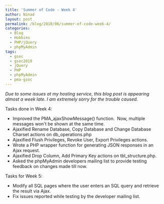 ```yaml
---
title: 'Summer of Code - Week 4'
author: Ninad
layout: post
permalink: /blog/2010/06/summer-of-code-week-4/
categories:
  - Blog
  - Hobbies
  - PHP/jQuery
  - phpMyAdmin
tags:
  - gsoc
  - gsoc2010
  - jQuery
  - PHP
  - phpMyAdmin
  - pma-gsoc
---
```

*Due to some issues at my hosting service, this blog post is appearing almost a week late. I am extremely sorry for the trouble caused.*

Tasks done in Week 4:

  * Improved the PMA_ajaxShowMessage() function.  Now, multiple messages won't be shown at the same time.
  * Ajaxified Rename Database, Copy Database and Change Database Charset actions on db_operations.php
  * Ajaxified Flush Privileges, Revoke User, Export Privileges actions.
  * Wrote a PHP wrapper function for generating JSON responses in an Ajax request.
  * Ajaxified Drop Column, Add Primary Key actions on tbl_structure.php.
  * Asked the phpMyAdmin developers mailing list to provide testing feedback on changes made till now.

Tasks for Week 5:

  * Modify all SQL pages where the user enters an SQL query and retrieve the result via Ajax.
  * Fix issues reported while testing by the developer mailing list.
